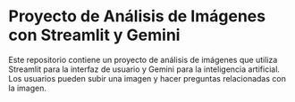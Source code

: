 # Proyecto de Análisis de Imágenes con Streamlit y Gemini

Este repositorio contiene un proyecto de análisis de imágenes que utiliza Streamlit para la interfaz de usuario y Gemini para la inteligencia artificial. Los usuarios pueden subir una imagen y hacer preguntas relacionadas con la imagen.